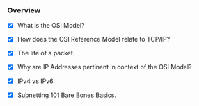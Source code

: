 ### Overview

- [x] What is the OSI Model? 
- [x] How does the OSI Reference Model relate to TCP/IP?
- [x] The life of a packet. 
- [x] Why are IP Addresses pertinent in context of the OSI Model?
- [x] IPv4 vs IPv6.
- [x] Subnetting 101 Bare Bones Basics. 








